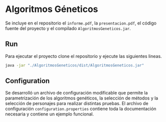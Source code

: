 # Algoritmos Géneticos

Se incluye en el repositorio el `informe.pdf`, la `presentacion.pdf`, el código fuente del proyecto y el compilado `AlgoritmosGeneticos.jar`.

## Run

Para ejecutar el proyecto clone el repositorio y ejecute las siguientes lineas.

```sh
java -jar "./AlgoritmosGeneticos/dist/AlgoritmosGeneticos.jar"
```

## Configuration

Se desarrolló un archivo de configuración modificable que permite la parametrización de los algoritmos genéticos, la selección de métodos y la selección de personajes para realizar distintas pruebas. El archivo de configuración `configuration.properties` contiene toda la documentación necesaria y contiene un ejemplo funcional.
